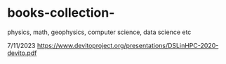 # books-collection-
physics, math, geophysics, computer science, data science etc

7/11/2023
https://www.devitoproject.org/presentations/DSLinHPC-2020-devito.pdf
